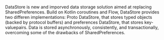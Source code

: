 DataStore is new and imporved data storage solution aimed at replacing SharedPreferences. Build on Kotlin coroutines and Flow, DataStore provides two differen implementations: Proto DataStore, that stores typed objects (backed by protocol buffers) and preferences DataStore, that stores key-valuepairs. Data is stored asynchronously, consistently, and transactionally, overcoming some of the drawbacks of SharedPreferences. 
